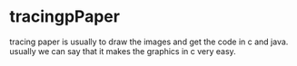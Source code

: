 # tracingpPaper
tracing paper is usually to draw the images and get the code in c and java. usually we can say that it makes the graphics in c very easy.
